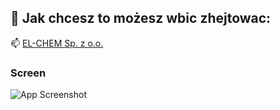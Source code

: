 
## 🔗 Jak chcesz to możesz wbic zhejtowac:
📫 [EL-CHEM Sp. z o.o.](https://lighthearted-marigold-4cafd4.netlify.app)

### Screen
![App Screenshot](https://cdn.discordapp.com/attachments/841628394441408512/1089302811566674063/lighthearted-marigold-4cafd4.netlify.app_.png)
